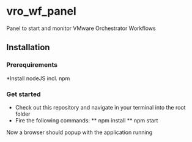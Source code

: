 # vro_wf_panel
Panel to start and monitor VMware Orchestrator Workflows

## Installation
### Prerequirements
*Install nodeJS incl. npm
### Get started
* Check out this repository and navigate in your terminal into the root folder
* Fire the following commands:
** npm install
** npm start

Now a browser should popup with the application running
